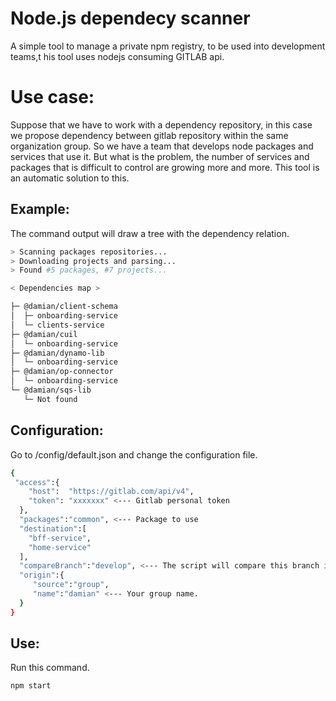 # Node.js dependecy scanner
A simple tool to manage a private npm registry, to be used into development teams,t his tool uses nodejs consuming GITLAB api.

# Use case:
Suppose that we have to work with a dependency repository, in this case we propose dependency between gitlab repository within the same organization group. So we have a team that develops node packages and services that use it. But what is the problem, the number of services and packages that is difficult to control are growing more and more. This tool is an automatic solution to this.

## Example:
The command output will draw a tree with the dependency relation.

```sh
> Scanning packages repositories...
> Downloading projects and parsing...
> Found #5 packages, #7 projects...

< Dependencies map >

├─ @damian/client-schema
│  ├─ onboarding-service
│  └─ clients-service
├─ @damian/cuil
│  └─ onboarding-service
├─ @damian/dynamo-lib
│  └─ onboarding-service
├─ @damian/op-connector
│  └─ onboarding-service
└─ @damian/sqs-lib
   └─ Not found
```

## Configuration:
Go to /config/default.json and change the configuration file.

```sh
{
 "access":{
	"host":  "https://gitlab.com/api/v4",
	"token": "xxxxxxx" <--- Gitlab personal token
  },
  "packages":"common", <--- Package to use
  "destination":[
    "bff-service",
    "home-service"
  ],
  "compareBranch":"develop", <--- The script will compare this branch in each repository.
  "origin":{
     "source":"group",
     "name":"damian" <--- Your group name.
  }
}
```

## Use:
Run this command.

```sh
npm start
```
